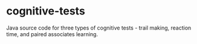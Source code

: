 # cognitive-tests
Java source code for three types of cognitive tests - trail making, reaction time, and paired associates learning.
